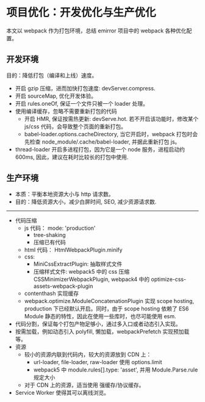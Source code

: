 # 项目优化：开发优化与生产优化

本文以 webpack 作为打包环境，总结 emirror 项目中的 webpack 各种优化配置。

## 开发环境

目的：降低打包（编译和上线）速度。

- 开启 gzip 压缩，进而加快打包速度: devServer.compress.
- 开启 sourceMap, 优化开发体验。
- 开启 rules.oneOf, 保证一个文件只被一个 loader 处理。
- 使用编译缓存，忽略不需要重新打包的代码
  - 开启 HMR, 保证按需热更新: devServe.hot. 若不开启该功能时，修改某个 js/css 代码，会导致整个页面的重新打包。
  - babel-loader.options.cacheDirectory, 当它开启时，webpack 打包时会先检查 node_module/.cache/babel-loader, 并据此重新打包 js。
- thread-loader 开启多进程打包，因为它是一个 node 服务，进程启动约 600ms, 因此，建议在耗时比较长的打包中使用.

## 生产环境

- 本质：平衡本地资源大小与 http 请求数。
- 目的：降低资源大小，减少白屏时间, SEO, 减少资源请求数.

---

- 代码压缩
  - js 代码： mode: 'production'
    - tree-shaking
    - 压缩已有代码
  - html 代码： HtmlWebpackPlugin.minify
  - css:
    - MiniCssExtractPlugin: 抽取样式文件
    - 压缩样式文件: webpack5 中的 css 压缩 CSSMinimizerWebpackPlugin, webpack4 中的 optimize-css-assets-webpack-plugin
  - contenthash 实现缓存
  - webpack.optimize.ModuleConcatenationPlugin 实现 scope hosting, production 下已经默认开启。同时，由于 scope hosting 依赖了 ES6 Module 静态的特性，因此在使用一些库时，也尽可能使用 esm.
- 代码分割，保证每个打包产物足够小，通过多入口或者动态引入实现。
- 按需加载，例如动态引入 polyfill, 懒加载，webpackPrefetch 实现预加载等。
- 资源
  - 较小的资源内联到代码内，较大的资源放到 CDN 上：
    - url-loader, file-loader, raw-loader 使用 options.limit
    - webpack5 中 module.rules[].type: 'asset', 并用 Module.Parse.rule 规定大小
  - 对于 CDN 上的资源，适当使用 强缓存/协议缓存。
- Service Worker 使得其可以离线浏览。
